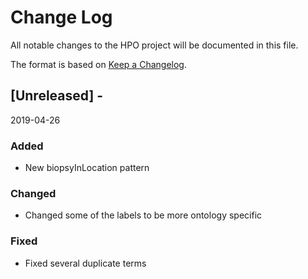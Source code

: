# Change Log
All notable changes to the HPO project will be documented in this file.
 
The format is based on [Keep a Changelog](http://keepachangelog.com/).
 
## [Unreleased] - 
2019-04-26

### Added
- New biopsyInLocation pattern
### Changed
- Changed some of the labels to be more ontology specific
### Fixed
- Fixed several duplicate terms
